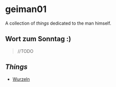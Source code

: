 # geiman01
A collection of *things* dedicated to the man himself.




## Wort zum Sonntag :)
> //TODO


## *Things*
- [Wurzeln](./Wurzeln)
